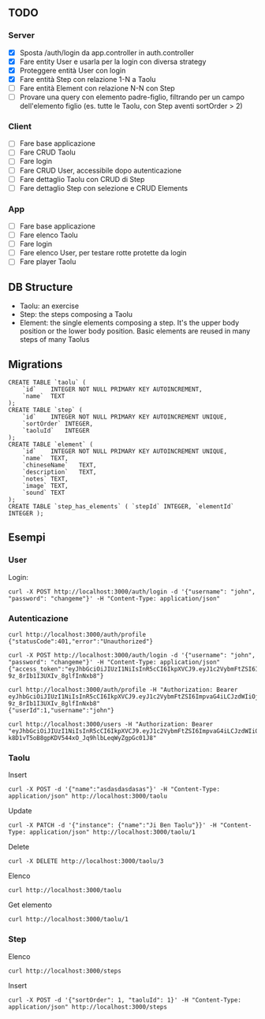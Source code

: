 ## TODO
### Server
- [x] Sposta /auth/login da app.controller in auth.controller
- [x] Fare entity User e usarla per la login con diversa strategy
- [x] Proteggere entità User con login
- [x] Fare entità Step con relazione 1-N a Taolu
- [ ] Fare entità Element con relazione N-N con Step
- [ ] Provare una query con elemento padre-figlio, filtrando per un campo dell'elemento figlio (es. tutte le Taolu, con Step aventi sortOrder > 2)

### Client
- [ ] Fare base applicazione
- [ ] Fare CRUD Taolu
- [ ] Fare login
- [ ] Fare CRUD User, accessibile dopo autenticazione
- [ ] Fare dettaglio Taolu con CRUD di Step
- [ ] Fare dettaglio Step con selezione e CRUD Elements

### App
- [ ] Fare base applicazione
- [ ] Fare elenco Taolu
- [ ] Fare login
- [ ] Fare elenco User, per testare rotte protette da login
- [ ] Fare player Taolu

## DB Structure
- Taolu: an exercise
- Step: the steps composing a Taolu
- Element: the single elements composing a step. It's the upper body position or the lower body position. Basic elements are reused in many steps of many Taolus



## Migrations
```
CREATE TABLE `taolu` (
	`id`	INTEGER NOT NULL PRIMARY KEY AUTOINCREMENT,
	`name`	TEXT
);
CREATE TABLE `step` (
	`id`	INTEGER NOT NULL PRIMARY KEY AUTOINCREMENT UNIQUE,
	`sortOrder`	INTEGER,
	`taoluId`	INTEGER
);
CREATE TABLE `element` (
	`id`	INTEGER NOT NULL PRIMARY KEY AUTOINCREMENT UNIQUE,
	`name`	TEXT,
	`chineseName`	TEXT,
	`description`	TEXT,
	`notes`	TEXT,
	`image`	TEXT,
	`sound`	TEXT
);
CREATE TABLE `step_has_elements` ( `stepId` INTEGER, `elementId` INTEGER );
```


## Esempi


### User
Login:
```
curl -X POST http://localhost:3000/auth/login -d '{"username": "john", "password": "changeme"}' -H "Content-Type: application/json"
```


### Autenticazione
```
curl http://localhost:3000/auth/profile
{"statusCode":401,"error":"Unauthorized"}

curl -X POST http://localhost:3000/auth/login -d '{"username": "john", "password": "changeme"}' -H "Content-Type: application/json"
{"access_token":"eyJhbGciOiJIUzI1NiIsInR5cCI6IkpXVCJ9.eyJ1c2VybmFtZSI6ImpvaG4iLCJzdWIiOjEsImlhdCI6MTU4NTA5NDMyMywiZXhwIjoxNTg1MDk0OTIzfQ.-6o4r2trgtdTYtZus-9z_8rIb1I3UXIv_8glfInNxb8"}

curl http://localhost:3000/auth/profile -H "Authorization: Bearer eyJhbGciOiJIUzI1NiIsInR5cCI6IkpXVCJ9.eyJ1c2VybmFtZSI6ImpvaG4iLCJzdWIiOjEsImlhdCI6MTU4NTA5NDMyMywiZXhwIjoxNTg1MDk0OTIzfQ.-6o4r2trgtdTYtZus-9z_8rIb1I3UXIv_8glfInNxb8"
{"userId":1,"username":"john"}

curl http://localhost:3000/users -H "Authorization: Bearer "eyJhbGciOiJIUzI1NiIsInR5cCI6IkpXVCJ9.eyJ1c2VybmFtZSI6ImpvaG4iLCJzdWIiOjEsImlhdCI6MTU4NTQwNDUzNiwiZXhwIjoxNTg1NDA1MTM2fQ.c-k8D1vT5oB8gpKDV544xO_Jq9hlbLeqWyZgpGc01J8"
```


### Taolu

Insert
```
curl -X POST -d '{"name":"asdasdasdasas"}' -H "Content-Type: application/json" http://localhost:3000/taolu
```

Update
```
curl -X PATCH -d '{"instance": {"name":"Ji Ben Taolu"}}' -H "Content-Type: application/json" http://localhost:3000/taolu/1
```

Delete
```
curl -X DELETE http://localhost:3000/taolu/3
```

Elenco
```
curl http://localhost:3000/taolu 
```

Get elemento
```
curl http://localhost:3000/taolu/1 
```

### Step
Elenco
```
curl http://localhost:3000/steps 
```

Insert
```
curl -X POST -d '{"sortOrder": 1, "taoluId": 1}' -H "Content-Type: application/json" http://localhost:3000/steps
```
